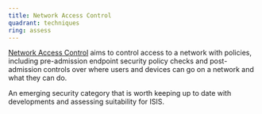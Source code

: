 ```yaml
---
title: Network Access Control
quadrant: techniques
ring: assess
---
```


[Network Access Control](https://en.wikipedia.org/wiki/Network_Access_Control)
aims to control access to a network with policies, including pre-admission endpoint
security policy checks and post-admission controls over where users and devices
can go on a network and what they can do.

An emerging security category that is worth keeping up to date with developments
and assessing suitability for ISIS.

